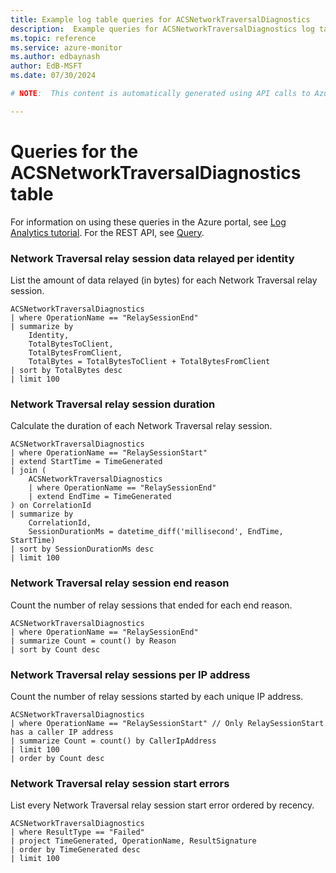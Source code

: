 ```yaml
---
title: Example log table queries for ACSNetworkTraversalDiagnostics
description:  Example queries for ACSNetworkTraversalDiagnostics log table
ms.topic: reference
ms.service: azure-monitor
ms.author: edbaynash
author: EdB-MSFT
ms.date: 07/30/2024

# NOTE:  This content is automatically generated using API calls to Azure. Any edits made on these files will be overwritten in the next run of the script. 

---
```


# Queries for the ACSNetworkTraversalDiagnostics table

For information on using these queries in the Azure portal, see [Log Analytics tutorial](/azure/azure-monitor/logs/log-analytics-tutorial). For the REST API, see [Query](/rest/api/loganalytics/query).


### Network Traversal relay session data relayed per identity  


List the amount of data relayed (in bytes) for each Network Traversal relay session.  

```query
ACSNetworkTraversalDiagnostics
| where OperationName == "RelaySessionEnd"
| summarize by
    Identity,
    TotalBytesToClient,
    TotalBytesFromClient,
    TotalBytes = TotalBytesToClient + TotalBytesFromClient
| sort by TotalBytes desc
| limit 100
```



### Network Traversal relay session duration  


Calculate the duration of each Network Traversal relay session.  

```query
ACSNetworkTraversalDiagnostics
| where OperationName == "RelaySessionStart"
| extend StartTime = TimeGenerated
| join (
    ACSNetworkTraversalDiagnostics
    | where OperationName == "RelaySessionEnd"
    | extend EndTime = TimeGenerated
) on CorrelationId
| summarize by
    CorrelationId,
    SessionDurationMs = datetime_diff('millisecond', EndTime, StartTime)
| sort by SessionDurationMs desc
| limit 100
```



### Network Traversal relay session end reason  


Count the number of relay sessions that ended for each end reason.  

```query
ACSNetworkTraversalDiagnostics
| where OperationName == "RelaySessionEnd"
| summarize Count = count() by Reason
| sort by Count desc
```



### Network Traversal relay sessions per IP address  


Count the number of relay sessions started by each unique IP address.  

```query
ACSNetworkTraversalDiagnostics
| where OperationName == "RelaySessionStart" // Only RelaySessionStart has a caller IP address
| summarize Count = count() by CallerIpAddress
| limit 100
| order by Count desc
```



### Network Traversal relay session start errors  


List every Network Traversal relay session start error ordered by recency.  

```query
ACSNetworkTraversalDiagnostics
| where ResultType == "Failed"
| project TimeGenerated, OperationName, ResultSignature
| order by TimeGenerated desc
| limit 100
```

